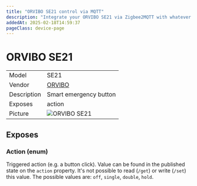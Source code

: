 ```yaml
---
title: "ORVIBO SE21 control via MQTT"
description: "Integrate your ORVIBO SE21 via Zigbee2MQTT with whatever smart home infrastructure you are using without the vendor's bridge or gateway."
addedAt: 2025-02-18T14:59:37
pageClass: device-page
---
```


<!-- !!!! -->
<!-- ATTENTION: This file is auto-generated through docgen! -->
<!-- You can only edit the "Notes"-Section between the two comment lines "Notes BEGIN" and "Notes END". -->
<!-- Do not use h1 or h2 heading within "## Notes"-Section. -->
<!-- !!!! -->

# ORVIBO SE21

|     |     |
|-----|-----|
| Model | SE21  |
| Vendor  | [ORVIBO](/supported-devices/#v=ORVIBO)  |
| Description | Smart emergency button |
| Exposes | action |
| Picture | ![ORVIBO SE21](https://www.zigbee2mqtt.io/images/devices/SE21.png) |


<!-- Notes BEGIN: You can edit here. Add "## Notes" headline if not already present. -->


<!-- Notes END: Do not edit below this line -->




## Exposes

### Action (enum)
Triggered action (e.g. a button click).
Value can be found in the published state on the `action` property.
It's not possible to read (`/get`) or write (`/set`) this value.
The possible values are: `off`, `single`, `double`, `hold`.


